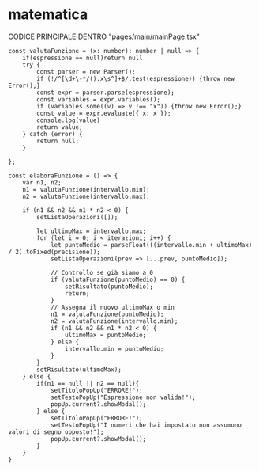 # matematica

CODICE PRINCIPALE DENTRO "pages/main/mainPage.tsx"
    
    const valutaFunzione = (x: number): number | null => {
        if(espressione == null)return null
        try {
            const parser = new Parser();
            if (!/^[\d+\-*/().x\s^]+$/.test(espressione)) {throw new Error();}
            const expr = parser.parse(espressione);
            const variables = expr.variables();
            if (variables.some((v) => v !== "x")) {throw new Error();}
            const value = expr.evaluate({ x: x });
            console.log(value)
            return value;
        } catch (error) {
            return null;
        }

    };
    
    const elaboraFunzione = () => {
        var n1, n2; 
        n1 = valutaFunzione(intervallo.min);
        n2 = valutaFunzione(intervallo.max);

        if (n1 && n2 && n1 * n2 < 0) {
            setListaOperazioni([]);

            let ultimoMax = intervallo.max;
            for (let i = 0; i < iterazioni; i++) {
                let puntoMedio = parseFloat(((intervallo.min + ultimoMax) / 2).toFixed(precisione));
                setListaOperazioni(prev => [...prev, puntoMedio]);
    
                // Controllo se già siamo a 0
                if (valutaFunzione(puntoMedio) == 0) {
                    setRisultato(puntoMedio);
                    return;
                }
                // Assegna il nuovo ultimoMax o min
                n1 = valutaFunzione(puntoMedio);
                n2 = valutaFunzione(intervallo.min);
                if (n1 && n2 && n1 * n2 < 0) {
                    ultimoMax = puntoMedio;
                } else {
                    intervallo.min = puntoMedio; 
                }
            }
            setRisultato(ultimoMax);
        } else {
            if(n1 == null || n2 == null){
                setTitoloPopUp("ERRORE!");
                setTestoPopUp("Espressione non valida!");
                popUp.current?.showModal();
            } else {
                setTitoloPopUp("ERRORE!");
                setTestoPopUp("I numeri che hai impostato non assumono valori di segno opposto!");
                popUp.current?.showModal();
            }
        }
    }
